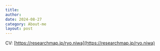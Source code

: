 ```yaml
---
title: 
author: 
date: 2024-08-27
category: About-me
layout: post
---
```


CV: [https://researchmap.jp/ryo.niwa](https://researchmap.jp/ryo.niwa)
